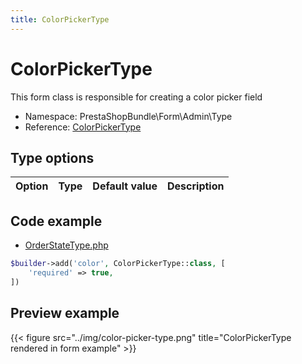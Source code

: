 ```yaml
---
title: ColorPickerType
---
```


# ColorPickerType

This form class is responsible for creating a color picker field

- Namespace: PrestaShopBundle\Form\Admin\Type
- Reference: [ColorPickerType](https://github.com/PrestaShop/PrestaShop/blob/8.0.x/src/PrestaShopBundle/Form/Admin/Type/ColorPickerType.php)

## Type options

| Option       | Type   | Default value                     | Description                                                                               |
| :----------- | :----- | :-------------------------------- | :---------------------------------------------------------------------------------------- |

## Code example

- [OrderStateType.php](https://github.com/PrestaShop/PrestaShop/blob/8.0.x/src/PrestaShopBundle/Form/Admin/Configure/ShopParameters/OrderStates/OrderStateType.php#L132-L134)

```php
$builder->add('color', ColorPickerType::class, [
    'required' => true,
])
```

## Preview example

{{< figure src="../img/color-picker-type.png" title="ColorPickerType rendered in form example" >}}
